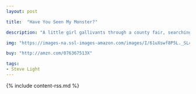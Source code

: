 ```yaml
---
layout: post

title:  "Have You Seen My Monster?"

description: "A little girl gallivants through a county fair, searching for her furry friend. Readers will surely spot the friendly monster as well as twenty shapes, identified here by their proper names—trapezoids, ellipses, kites, and more—hidden among iconic fair attractions from the fun house to the Ferris wheel. Maybe the monster is judging the pies? Or perhaps he’s at the monster-truck rally? Youngsters will be so mesmerized by Steve Light’s masterful pen-and-ink illustrations, decorated with vivid splashes of color, they won’t even realize they’ve learned how to spot a nonagon while looking for a monster."

img: "https://images-na.ssl-images-amazon.com/images/I/61uXswf8P5L._SL480_.jpg"

buy: "http://amzn.com/076367513X"

tags:
- Steve Light
---
```


{% include content-rss.md %}